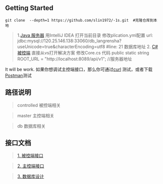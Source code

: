 ## Getting Started
```shell 
git clone  --depth=1 https://github.com/slin1972/-1s.git  #克隆仓库到本地
```
> 1.[Java 服务器](https://github.com/slin1972/-1s/tree/master/server/java/app-server)
> 用IntelliJ IDEA 打开当前目录
> 修改plication.yml配置
>  url: jdbc:mysql://120.25.146.138:33060/db_langrensha?useUnicode=true&characterEncoding=utf8 #line: 21   数据库地址
>2. [C#被控端](https://github.com/slin1972/-1s/tree/master/controlled/c%23/controlled)
> 直接从vs打开解决方案
> 修改Core.cs 代码 
> public static string ROOT_URL = "http://localhost:8089/api/v1"; //服务器地址

It will be work.
如果你想调试主控端接口，那么你可通过[curl](https://curl.haxx.se/download.html) 测试，或者下载[Postman](https://www.getpostman.com/)测试

## 路径说明

>controlled 被控端相关

>master 主控端相关

>db 数据库相关


## 接口文档 

>[1. 被控端接口](https://github.com/slin1972/-1s/blob/master/doc/被控端API.md) 

>[2. 主控端接口](https://github.com/slin1972/-1s/blob/master/doc/主控端API.md) 

>[3. 数据库设计](https://github.com/slin1972/-1s/blob/master/doc/数据库设计.md) 

